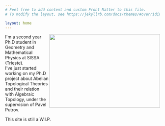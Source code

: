 ```yaml
---
# Feel free to add content and custom Front Matter to this file.
# To modify the layout, see https://jekyllrb.com/docs/themes/#overriding-theme-defaults

layout: home
---
```



<div>
    <img src="/thomasnicosanti.github.io/profilePic.jpg"
        align="right"
        width="360"
        height="240"
        style="float">
  <p>I'm a second year Ph.D student in Geometry and Mathematical Physics at SISSA (Trieste).<br> 
  I've just started working on my Ph.D project about Abelian Topological Theories and their relation with Algebraic Topology, under the supervision of Pavel Putrov. 
  </p> 
  
  <p>This site is still a W.I.P.</p>

</div>